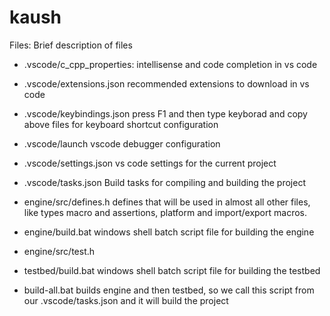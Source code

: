 # kaush

Files:
Brief description of files
- .vscode/c_cpp_properties:
    intellisense and code completion in vs code
- .vscode/extensions.json
    recommended extensions to download in vs code
- .vscode/keybindings.json
    press F1 and then type keyborad and copy above files for keyboard shortcut configuration
- .vscode/launch
    vscode debugger configuration
- .vscode/settings.json
    vs code settings for the current project
- .vscode/tasks.json
    Build tasks for compiling and building the project

- engine/src/defines.h
    defines that will be used in almost all other files, like types macro and assertions, platform and import/export macros.
- engine/build.bat 
    windows shell batch script file for building the engine
- engine/src/test.h


- testbed/build.bat
    windows shell batch script file for building the testbed

- build-all.bat
    builds engine and then testbed, so we call this script from our .vscode/tasks.json and it will build the project

